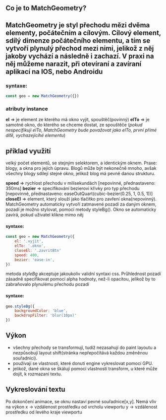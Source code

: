## Co je to MatchGeometry?
MatchGeometry je styl přechodu mězi dvěma elementy, počátečním a cílovým.
Cílový element, sdílý dimenze počátečního elementu, a tím se vytvoří plynulý přechod mezi nimi, jelikož z něj jakoby vychází a následně i zachazí.
V praxi na něj můžeme narazit, při otevíraní a zavíraní aplikací na IOS, nebo Androidu
---
### syntaxe:

```javascript
const geo = new MatchGeometry({})
```

### atributy instance
**el** => je element ze kterého má okno vyjít, spouštěč(povinný)
**elTo** => je samotné okno, do kterého se chceme dostat, ze spouštěče
(*pokud nespecifikuji elTo, MatchGeometry bude považovat jako elTo, první přímé díťě, vychazejícíhé elementu*)

## příklad využití
velký počet elementů, se stejným selektorem, a identickým oknem. Praxe: blogy, a okna pro jejich úpravu. Blogů může být nekonečně
mnoho, avšak všechny blogy sdílejí stejné okno, jelikož blog má pevně danou strukturu.

**speed** => rychlost přechodu v milisekundách [nepovinné, přednastaveno: 350ms]
**bezier** => specifikování bezierovi křivky pro typ přechodu [nepovinné, přednastaveno: easeOutQuart(cubic-bezier(0.25, 1, 0.5, 1))]
**closeEl** => element, který slouží jako tlačítko pro zavření okna(nepovinný). MatchGeometry automaticky vytvoří zatmavené pozadí za daným oknem, 
pozadí je možno stylovat, pomocí metody styleBg(). Okno se automaticky zavírá, pokud uživatel klikne mimo něj

#### syntaxe:

```javascript
const geo = new MatchGeometry({
    el: '.vyjit',
    elTo: '.okno',
    closeEl: '.zavritBtn'
    speed: 400,
    bezier: 'ease-in',
})
```

metoda *styleBg* akceptuje jakoukoliv validní syntaxi css. Průhlednost pozadí zásadně specifikovat pomocí alpha hodnoty, než-li opacitou, jelikož by to 
zabraňovalo plynulému přechodu pozadí

#### syntaxe:

```javascript
geo.styleBg({
    backgroundColor: 'blue',
    backdropFilter: 'blur(10px)'
})
```

## Výkon
- všechny přechody se transformují, tudíž nezasahují do paint layoutu a nezpůsobují layout shift(stránka nepřepočítává každou změněnou souřadnici).
- používají se vlastnosti, které donutí engine vykreslovat pomocí GPU.
- jelikož, dané okna se škálují pomocí vlastností transform, u které může dojít, k rozmazaní textu.

## Vykreslování textu
Po dokončení animace, se oknu nastaví pevné souřadnice[x,y]. Nemá vliv na výkon
x -> vzdálenost prostředku od vrcholu viewportu
y -> vzdálenost prostředku od levého kraje viewportu
